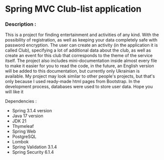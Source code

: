 # Spring MVC Club-list application
### Description  :
This is a project for finding entertainment 
and activities of any kind. 
With the possibility of registration, as well as keeping your data 
completely safe with password encryption. 
The user can create an activity (in the application it is
called Club), specifying a lot of additional data about the club,
as well as create an event for this club that corresponds 
to the theme of the service itself.
The project also includes mini-documentation inside
almost every file to make it easier for you to read the code, 
in the future, an English version will be added to this documentation,
but currently only Ukrainian is available. 
My project may look similar to other people's projects,
but that's only because I used ready-made html pages from Bootstrap.
In the development process, databases were used to store user data. 
Hope you will like it

Dependencies : 
* Spring 3.1.4 version 
* Java 17 version 
* JDK 21
* Thymeleaf 
* Spring Web 
* PostgreSQL
* Lombok
* Spring Validation 3.1.4
* Spring Security 6.1.4

